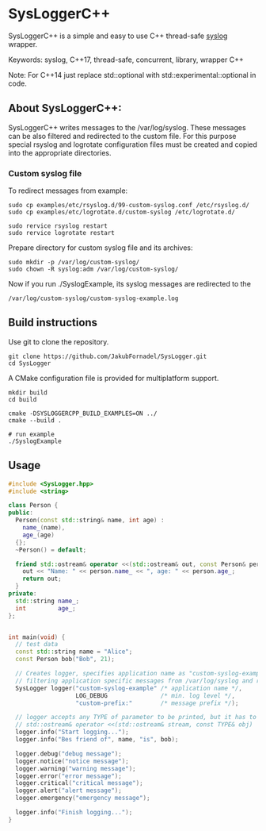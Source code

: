 # SysLoggerC++
SysLoggerC++ is a simple and easy to use C++ thread-safe [syslog](https://linux.die.net/man/3/syslog) wrapper.

Keywords: syslog, C++17, thread-safe, concurrent, library, wrapper C++

Note: For C++14 just replace std::optional with std::experimental::optional in code.

## About SysLoggerC++:
SysLoggerC++ writes messages to the /var/log/syslog. These messages can be also filtered and 
redirected to the custom file. For this purpose special rsyslog and logrotate
configuration files must be created and copied into the appropriate directories. 

### Custom syslog file
To redirect messages from 
example:
```Shell
sudo cp examples/etc/rsyslog.d/99-custom-syslog.conf /etc/rsyslog.d/
sudo cp examples/etc/logrotate.d/custom-syslog /etc/logrotate.d/

sudo rervice rsyslog restart
sudo rervice logrotate restart
```
Prepare directory for custom syslog file and its archives:
```Shell
sudo mkdir -p /var/log/custom-syslog/
sudo chown -R syslog:adm /var/log/custom-syslog/
```
Now if you run ./SyslogExample, its syslog messages are redirected to the
```Shell
/var/log/custom-syslog/custom-syslog-example.log
```

## Build instructions
Use git to clone the repository.
```Shell
git clone https://github.com/JakubFornadel/SysLogger.git
cd SysLogger
```

A CMake configuration file is provided for multiplatform support.

```Shell
mkdir build
cd build

cmake -DSYSLOGGERCPP_BUILD_EXAMPLES=ON ../
cmake --build .

# run example
./SyslogExample
```

## Usage
```C++
#include <SysLogger.hpp>
#include <string>

class Person {
public:
  Person(const std::string& name, int age) :
    name_(name),
    age_(age)
  {};
  ~Person() = default;

  friend std::ostream& operator <<(std::ostream& out, const Person& person) {
    out << "Name: " << person.name_ << ", age: " << person.age_;
    return out;
  }
private:
  std::string name_;
  int         age_;
};


int main(void) {
  // test data
  const std::string name = "Alice";
  const Person bob("Bob", 21);

  // Creates logger, specifies application name as "custom-syslog-example". Application name can be used for
  // filtering application specific messages from /var/log/syslog and redirecting it to the custom file
  SysLogger logger("custom-syslog-example" /* application name */,
                   LOG_DEBUG               /* min. log level */,
                   "custom-prefix:"        /* message prefix */);

  // logger accepts any TYPE of parameter to be printed, but it has to overload
  // std::ostream& operator <<(std::ostream& stream, const TYPE& obj)
  logger.info("Start logging...");
  logger.info("Bes friend of", name, "is", bob);

  logger.debug("debug message");
  logger.notice("notice message");
  logger.warning("warning message");
  logger.error("error message");
  logger.critical("critical message");
  logger.alert("alert message");
  logger.emergency("emergency message");

  logger.info("Finish logging...");
}
```
